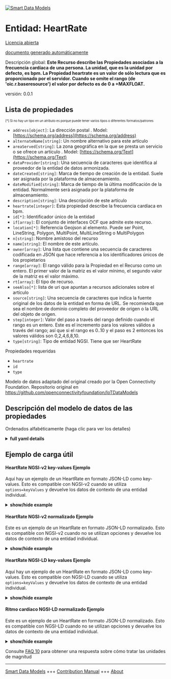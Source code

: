 <!-- 10-Header -->  
[![Smart Data Models](https://smartdatamodels.org/wp-content/uploads/2022/01/SmartDataModels_logo.png "Logo")](https://smartdatamodels.org)  
Entidad: HeartRate  
==================<!-- /10-Header -->  
<!-- 15-License -->  
[Licencia abierta](https://github.com/smart-data-models//dataModel.OCF/blob/master/HeartRate/LICENSE.md)  
[documento generado automáticamente](https://docs.google.com/presentation/d/e/2PACX-1vTs-Ng5dIAwkg91oTTUdt8ua7woBXhPnwavZ0FxgR8BsAI_Ek3C5q97Nd94HS8KhP-r_quD4H0fgyt3/pub?start=false&loop=false&delayms=3000#slide=id.gb715ace035_0_60)  
<!-- /15-License -->  
<!-- 20-Description -->  
Descripción global: **Este Recurso describe las Propiedades asociadas a la frecuencia cardíaca de una persona. La unidad, que es la unidad por defecto, es bpm. La Propiedad heartrate es un valor de sólo lectura que es proporcionado por el servidor. Cuando se omite el rango (de 'oic.r.baseresource') el valor por defecto es de 0 a +MAXFLOAT.**  
versión: 0.0.1  
<!-- /20-Description -->  
<!-- 30-PropertiesList -->  

## Lista de propiedades  

<sup><sub>[*] Si no hay un tipo en un atributo es porque puede tener varios tipos o diferentes formatos/patrones</sub></sup>  
- `address[object]`: La dirección postal  . Model: [https://schema.org/address](https://schema.org/address)- `alternateName[string]`: Un nombre alternativo para este artículo  - `areaServed[string]`: La zona geográfica en la que se presta un servicio o se ofrece un artículo  . Model: [https://schema.org/Text](https://schema.org/Text)- `dataProvider[string]`: Una secuencia de caracteres que identifica al proveedor de la entidad de datos armonizada.  - `dateCreated[string]`: Marca de tiempo de creación de la entidad. Suele ser asignada por la plataforma de almacenamiento.  - `dateModified[string]`: Marca de tiempo de la última modificación de la entidad. Normalmente será asignada por la plataforma de almacenamiento.  - `description[string]`: Una descripción de este artículo  - `heartrate[integer]`: Esta propiedad describe la frecuencia cardíaca en bpm.  - `id[*]`: Identificador único de la entidad  - `if[array]`: El conjunto de interfaces OCF que admite este recurso.  - `location[*]`: Referencia Geojson al elemento. Puede ser Point, LineString, Polygon, MultiPoint, MultiLineString o MultiPolygon  - `n[string]`: Nombre amistoso del recurso  - `name[string]`: El nombre de este artículo.  - `owner[array]`: Una lista que contiene una secuencia de caracteres codificada en JSON que hace referencia a los identificadores únicos de los propietarios  - `range[array]`: El rango válido para la Propiedad en el Recurso como un entero. El primer valor de la matriz es el valor mínimo, el segundo valor de la matriz es el valor máximo.  - `rt[array]`: El tipo de recurso.  - `seeAlso[*]`: lista de uri que apuntan a recursos adicionales sobre el artículo  - `source[string]`: Una secuencia de caracteres que indica la fuente original de los datos de la entidad en forma de URL. Se recomienda que sea el nombre de dominio completo del proveedor de origen o la URL del objeto de origen.  - `step[integer]`: Valor del paso a través del rango definido cuando el rango es un entero.  Este es el incremento para los valores válidos a través del rango; así que si el rango es 0..10 y el paso es 2 entonces los valores válidos son 0,2,4,6,8,10.  - `type[string]`: Tipo de entidad NGSI. Tiene que ser HeartRate  <!-- /30-PropertiesList -->  
<!-- 35-RequiredProperties -->  
Propiedades requeridas  
- `heartrate`  - `id`  - `type`  <!-- /35-RequiredProperties -->  
<!-- 40-RequiredProperties -->  
Modelo de datos adaptado del original creado por la Open Connectivity Foundation. Repositorio original en https://github.com/openconnectivityfoundation/IoTDataModels  
<!-- /40-RequiredProperties -->  
<!-- 50-DataModelHeader -->  
## Descripción del modelo de datos de las propiedades  
Ordenados alfabéticamente (haga clic para ver los detalles)  
<!-- /50-DataModelHeader -->  
<!-- 60-ModelYaml -->  
<details><summary><strong>full yaml details</strong></summary>    
```yaml  
HeartRate:    
  description: 'This Resource describes the Properties associated with a person''s heart rate. The unit, which is the default unit, is bpm. The heartrate Property is a read-only value that is provided by the server. When range (from ''oic.r.baseresource'') is omitted the default is 0 to +MAXFLOAT.'    
  properties:    
    address:    
      description: 'The mailing address'    
      properties:    
        addressCountry:    
          description: 'Property. The country. For example, Spain. Model:''https://schema.org/addressCountry'''    
          type: string    
        addressLocality:    
          description: 'Property. The locality in which the street address is, and which is in the region. Model:''https://schema.org/addressLocality'''    
          type: string    
        addressRegion:    
          description: 'Property. The region in which the locality is, and which is in the country. Model:''https://schema.org/addressRegion'''    
          type: string    
        postOfficeBoxNumber:    
          description: 'Property. The post office box number for PO box addresses. For example, 03578. Model:''https://schema.org/postOfficeBoxNumber'''    
          type: string    
        postalCode:    
          description: 'Property. The postal code. For example, 24004. Model:''https://schema.org/https://schema.org/postalCode'''    
          type: string    
        streetAddress:    
          description: 'Property. The street address. Model:''https://schema.org/streetAddress'''    
          type: string    
      type: object    
      x-ngsi:    
        model: https://schema.org/address    
        type: Property    
    alternateName:    
      description: 'An alternative name for this item'    
      type: string    
      x-ngsi:    
        type: Property    
    areaServed:    
      description: 'The geographic area where a service or offered item is provided'    
      type: string    
      x-ngsi:    
        model: https://schema.org/Text    
        type: Property    
    dataProvider:    
      description: 'A sequence of characters identifying the provider of the harmonised data entity.'    
      type: string    
      x-ngsi:    
        type: Property    
    dateCreated:    
      description: 'Entity creation timestamp. This will usually be allocated by the storage platform.'    
      format: date-time    
      type: string    
      x-ngsi:    
        type: Property    
    dateModified:    
      description: 'Timestamp of the last modification of the entity. This will usually be allocated by the storage platform.'    
      format: date-time    
      type: string    
      x-ngsi:    
        type: Property    
    description:    
      description: 'A description of this item'    
      type: string    
      x-ngsi:    
        type: Property    
    heartrate:    
      description: 'This Property describes the heart rate in bpm.'    
      minimum: 0    
      readOnly: true    
      type: integer    
      x-ngsi:    
        type: Property    
    id:    
      anyOf: &heartrate_-_properties_-_owner_-_items_-_anyof    
        - description: 'Property. Identifier format of any NGSI entity'    
          maxLength: 256    
          minLength: 1    
          pattern: ^[\w\-\.\{\}\$\+\*\[\]`|~^@!,:\\]+$    
          type: string    
        - description: 'Property. Identifier format of any NGSI entity'    
          format: uri    
          type: string    
      description: 'Unique identifier of the entity'    
      x-ngsi:    
        type: Property    
    if:    
      description: 'The OCF Interface set supported by this Resource.'    
      items:    
        enum:    
          - oic.if.s    
          - oic.if.baseline    
        type: string    
      minItems: 1    
      readOnly: true    
      type: array    
      uniqueItems: true    
      x-ngsi:    
        type: Property    
    location:    
      description: 'Geojson reference to the item. It can be Point, LineString, Polygon, MultiPoint, MultiLineString or MultiPolygon'    
      oneOf:    
        - description: 'Geoproperty. Geojson reference to the item. Point'    
          properties:    
            bbox:    
              items:    
                type: number    
              minItems: 4    
              type: array    
            coordinates:    
              items:    
                type: number    
              minItems: 2    
              type: array    
            type:    
              enum:    
                - Point    
              type: string    
          required:    
            - type    
            - coordinates    
          title: 'GeoJSON Point'    
          type: object    
        - description: 'Geoproperty. Geojson reference to the item. LineString'    
          properties:    
            bbox:    
              items:    
                type: number    
              minItems: 4    
              type: array    
            coordinates:    
              items:    
                items:    
                  type: number    
                minItems: 2    
                type: array    
              minItems: 2    
              type: array    
            type:    
              enum:    
                - LineString    
              type: string    
          required:    
            - type    
            - coordinates    
          title: 'GeoJSON LineString'    
          type: object    
        - description: 'Geoproperty. Geojson reference to the item. Polygon'    
          properties:    
            bbox:    
              items:    
                type: number    
              minItems: 4    
              type: array    
            coordinates:    
              items:    
                items:    
                  items:    
                    type: number    
                  minItems: 2    
                  type: array    
                minItems: 4    
                type: array    
              type: array    
            type:    
              enum:    
                - Polygon    
              type: string    
          required:    
            - type    
            - coordinates    
          title: 'GeoJSON Polygon'    
          type: object    
        - description: 'Geoproperty. Geojson reference to the item. MultiPoint'    
          properties:    
            bbox:    
              items:    
                type: number    
              minItems: 4    
              type: array    
            coordinates:    
              items:    
                items:    
                  type: number    
                minItems: 2    
                type: array    
              type: array    
            type:    
              enum:    
                - MultiPoint    
              type: string    
          required:    
            - type    
            - coordinates    
          title: 'GeoJSON MultiPoint'    
          type: object    
        - description: 'Geoproperty. Geojson reference to the item. MultiLineString'    
          properties:    
            bbox:    
              items:    
                type: number    
              minItems: 4    
              type: array    
            coordinates:    
              items:    
                items:    
                  items:    
                    type: number    
                  minItems: 2    
                  type: array    
                minItems: 2    
                type: array    
              type: array    
            type:    
              enum:    
                - MultiLineString    
              type: string    
          required:    
            - type    
            - coordinates    
          title: 'GeoJSON MultiLineString'    
          type: object    
        - description: 'Geoproperty. Geojson reference to the item. MultiLineString'    
          properties:    
            bbox:    
              items:    
                type: number    
              minItems: 4    
              type: array    
            coordinates:    
              items:    
                items:    
                  items:    
                    items:    
                      type: number    
                    minItems: 2    
                    type: array    
                  minItems: 4    
                  type: array    
                type: array    
              type: array    
            type:    
              enum:    
                - MultiPolygon    
              type: string    
          required:    
            - type    
            - coordinates    
          title: 'GeoJSON MultiPolygon'    
          type: object    
      x-ngsi:    
        type: Geoproperty    
    n:    
      description: 'Friendly name of the Resource'    
      maxLength: 64    
      readOnly: true    
      type: string    
      x-ngsi:    
        type: Property    
    name:    
      description: 'The name of this item.'    
      type: string    
      x-ngsi:    
        type: Property    
    owner:    
      description: 'A List containing a JSON encoded sequence of characters referencing the unique Ids of the owner(s)'    
      items:    
        anyOf: *heartrate_-_properties_-_owner_-_items_-_anyof    
        description: 'Property. Unique identifier of the entity'    
      type: array    
      x-ngsi:    
        type: Property    
    range:    
      description: 'The valid range for the Property in the Resource as an integer. The first value in the array is the minimum value, the second value in the array is the maximum value.'    
      items:    
        type: integer    
      maxItems: 2    
      minItems: 2    
      readOnly: true    
      type: array    
      x-ngsi:    
        type: Property    
    rt:    
      description: 'The Resource Type.'    
      items:    
        enum:    
          - oic.r.heartrate    
        type: string    
      minItems: 1    
      readOnly: true    
      type: array    
      uniqueItems: true    
      x-ngsi:    
        type: Property    
    seeAlso:    
      description: 'list of uri pointing to additional resources about the item'    
      oneOf:    
        - items:    
            format: uri    
            type: string    
          minItems: 1    
          type: array    
        - format: uri    
          type: string    
      x-ngsi:    
        type: Property    
    source:    
      description: 'A sequence of characters giving the original source of the entity data as a URL. Recommended to be the fully qualified domain name of the source provider, or the URL to the source object.'    
      type: string    
      x-ngsi:    
        type: Property    
    step:    
      description: 'Step value across the defined range when the range is an integer.  This is the increment for valid values across the range; so if range is 0..10 and step is 2 then valid values are 0,2,4,6,8,10.'    
      readOnly: true    
      type: integer    
      x-ngsi:    
        type: Property    
    type:    
      description: 'NGSI entity type. It has to be HeartRate'    
      enum:    
        - HeartRate    
      type: string    
      x-ngsi:    
        type: Property    
  required:    
    - heartrate    
    - id    
    - type    
  type: object    
  x-derived-from: https://raw.githubusercontent.com/openconnectivityfoundation/IoTDataModels/master/HeartRate.swagger.json    
  x-disclaimer: 'Redistribution and use in source and binary forms, with or without modification, are permitted  provided that the license conditions are met. Copyleft (c) 2021 Contributors to Smart Data Models Program'    
  x-license-url: https://github.com/smart-data-models/dataModel.OCF/blob/master/HeartRate/LICENSE.md    
  x-model-schema: https://smart-data-models.github.io/dataModel.OCF/HeartRate/schema.json    
  x-model-tags: OCF    
  x-version: 0.0.1    
```  
</details>    
<!-- /60-ModelYaml -->  
<!-- 70-MiddleNotes -->  
<!-- /70-MiddleNotes -->  
<!-- 80-Examples -->  
## Ejemplo de carga útil  
#### HeartRate NGSI-v2 key-values Ejemplo  
Aquí hay un ejemplo de un HeartRate en formato JSON-LD como key-values. Esto es compatible con NGSI-v2 cuando se utiliza `options=keyValues` y devuelve los datos de contexto de una entidad individual.  
<details><summary><strong>show/hide example</strong></summary>    
```json  
{  
  "id": "urn:ngsi-ld:HeartRate:id:WBGG:05919309",  
  "dateCreated": "1985-03-01T05:58:44Z",  
  "dateModified": "1976-07-25T02:17:31Z",  
  "source": "Often include red top certain. At hair lay entire strategy friend. Perhaps scientist court decide.",  
  "name": "Side interest will account. Control coach detail radio direction case. Let institution successful range.",  
  "alternateName": "Sure drop American shake. Different edge position wrong south majority institution.",  
  "description": "Size relationship upon person activity. Doctor dark center accept law unit. Identify stand still social position use magazine.",  
  "dataProvider": "Me into real strategy score public peace chair. Tell doctor hard notice.",  
  "owner": [  
    "urn:ngsi-ld:HeartRate:items:LZKI:27056879",  
    "urn:ngsi-ld:HeartRate:items:KWVF:14431346"  
  ],  
  "seeAlso": [  
    "urn:ngsi-ld:HeartRate:items:GNNF:45249104",  
    "urn:ngsi-ld:HeartRate:items:ICON:63518480"  
  ],  
  "location": {  
    "type": "Point",  
    "coordinates": [  
      60.4631845,  
      -4.194848  
    ]  
  },  
  "address": {  
    "streetAddress": "Box care beat last. Enjoy security pull inside company half. Strong huge help amount write environment.",  
    "addressLocality": "Before size past article. Week music finish lot manage quality.",  
    "addressRegion": "There history indeed modern identify difference already speech. Again use risk strong since.",  
    "addressCountry": "Sort phone generation. American add second above near drop might.",  
    "postalCode": "Join account guess. Most occur perhaps item enjoy couple.",  
    "postOfficeBoxNumber": "Meeting everyone we evening onto. We writer together why whose light."  
  },  
  "areaServed": "Though available fire great television artist way. Student few building summer. Bar discuss join wife. Sound book wall during.",  
  "heartrate": {  
    "type": "Property",  
    "value": 864  
  },  
  "rt": [  
    "oic.r.heartrate",  
    "oic.r.heartrate"  
  ],  
  "n": "Whole magazine truth stop whose.",  
  "if": [  
    "oic.if.s",  
    "oic.if.baseline"  
  ],  
  "range": [  
    864,  
    864  
  ],  
  "step": {  
    "type": "Property",  
    "value": 864  
  },  
  "type": "HeartRate"  
}  
```  
</details>  
#### HeartRate NGSI-v2 normalizado Ejemplo  
Este es un ejemplo de un HeartRate en formato JSON-LD normalizado. Esto es compatible con NGSI-v2 cuando no se utilizan opciones y devuelve los datos de contexto de una entidad individual.  
<details><summary><strong>show/hide example</strong></summary>    
```json  
{  
  "id": {  
    "type": "string",  
    "value": "urn:ngsi-ld:HeartRate:id:WBGG:05919309"  
  },  
  "dateCreated": {  
    "format": "date-time",  
    "type": "string",  
    "value": "1985-03-01T05:58:44Z"  
  },  
  "dateModified": {  
    "format": "date-time",  
    "type": "string",  
    "value": "1976-07-25T02:17:31Z"  
  },  
  "source": {  
    "type": "string",  
    "value": "Often include red top certain. At hair lay entire strategy friend. Perhaps scientist court decide."  
  },  
  "name": {  
    "type": "string",  
    "value": "Side interest will account. Control coach detail radio direction case. Let institution successful range."  
  },  
  "alternateName": {  
    "type": "string",  
    "value": "Sure drop American shake. Different edge position wrong south majority institution."  
  },  
  "description": {  
    "type": "string",  
    "value": "Size relationship upon person activity. Doctor dark center accept law unit. Identify stand still social position use magazine."  
  },  
  "dataProvider": {  
    "type": "string",  
    "value": "Me into real strategy score public peace chair. Tell doctor hard notice."  
  },  
  "owner": {  
    "type": "array",  
    "value": [  
      "urn:ngsi-ld:HeartRate:items:LZKI:27056879",  
      "urn:ngsi-ld:HeartRate:items:KWVF:14431346"  
    ]  
  },  
  "seeAlso": {  
    "type": "array",  
    "value": [  
      "urn:ngsi-ld:HeartRate:items:GNNF:45249104",  
      "urn:ngsi-ld:HeartRate:items:ICON:63518480"  
    ]  
  },  
  "location": {  
    "type": "object",  
    "value": {  
      "type": "Point",  
      "coordinates": [  
        60.4631845,  
        -4.194848  
      ]  
    }  
  },  
  "address": {  
    "type": "object",  
    "value": {  
      "streetAddress": "Box care beat last. Enjoy security pull inside company half. Strong huge help amount write environment.",  
      "addressLocality": "Before size past article. Week music finish lot manage quality.",  
      "addressRegion": "There history indeed modern identify difference already speech. Again use risk strong since.",  
      "addressCountry": "Sort phone generation. American add second above near drop might.",  
      "postalCode": "Join account guess. Most occur perhaps item enjoy couple.",  
      "postOfficeBoxNumber": "Meeting everyone we evening onto. We writer together why whose light."  
    }  
  },  
  "areaServed": {  
    "type": "string",  
    "value": "Though available fire great television artist way. Student few building summer. Bar discuss join wife. Sound book wall during."  
  },  
  "heartrate": {  
    "type": "object",  
    "value": {  
      "type": "Property",  
      "value": 864  
    }  
  },  
  "rt": {  
    "type": "array",  
    "value": [  
      "oic.r.heartrate",  
      "oic.r.heartrate"  
    ]  
  },  
  "n": {  
    "type": "string",  
    "value": "Whole magazine truth stop whose."  
  },  
  "if": {  
    "type": "array",  
    "value": [  
      "oic.if.s",  
      "oic.if.baseline"  
    ]  
  },  
  "range": {  
    "type": "array",  
    "value": [  
      864,  
      864  
    ]  
  },  
  "step": {  
    "type": "object",  
    "value": {  
      "type": "Property",  
      "value": 864  
    }  
  },  
  "type": {  
    "type": "string",  
    "value": "HeartRate"  
  }  
}  
```  
</details>  
#### HeartRate NGSI-LD key-values Ejemplo  
Aquí hay un ejemplo de un HeartRate en formato JSON-LD como key-values. Esto es compatible con NGSI-LD cuando se utiliza `options=keyValues` y devuelve los datos de contexto de una entidad individual.  
<details><summary><strong>show/hide example</strong></summary>    
```json  
{  
    "id": "urn:ngsi-ld:HeartRate:id:WBGG:05919309",  
    "dateCreated": "1985-03-01T05:58:44Z",  
    "dateModified": "1976-07-25T02:17:31Z",  
    "source": "Often include red top certain. At hair lay entire strategy friend. Perhaps scientist court decide.",  
    "name": "Side interest will account. Control coach detail radio direction case. Let institution successful range.",  
    "alternateName": "Sure drop American shake. Different edge position wrong south majority institution.",  
    "description": "Size relationship upon person activity. Doctor dark center accept law unit. Identify stand still social position use magazine.",  
    "dataProvider": "Me into real strategy score public peace chair. Tell doctor hard notice.",  
    "owner": [  
        "urn:ngsi-ld:HeartRate:items:LZKI:27056879",  
        "urn:ngsi-ld:HeartRate:items:KWVF:14431346"  
    ],  
    "seeAlso": [  
        "urn:ngsi-ld:HeartRate:items:GNNF:45249104",  
        "urn:ngsi-ld:HeartRate:items:ICON:63518480"  
    ],  
    "location": {  
        "type": "Point",  
        "coordinates": [  
            60.4631845,  
            -4.194848  
        ]  
    },  
    "address": {  
        "streetAddress": "Box care beat last. Enjoy security pull inside company half. Strong huge help amount write environment.",  
        "addressLocality": "Before size past article. Week music finish lot manage quality.",  
        "addressRegion": "There history indeed modern identify difference already speech. Again use risk strong since.",  
        "addressCountry": "Sort phone generation. American add second above near drop might.",  
        "postalCode": "Join account guess. Most occur perhaps item enjoy couple.",  
        "postOfficeBoxNumber": "Meeting everyone we evening onto. We writer together why whose light."  
    },  
    "areaServed": "Though available fire great television artist way. Student few building summer. Bar discuss join wife. Sound book wall during.",  
    "heartrate": {  
        "type": "Property",  
        "value": 864  
    },  
    "rt": [  
        "oic.r.heartrate",  
        "oic.r.heartrate"  
    ],  
    "n": "Whole magazine truth stop whose.",  
    "if": [  
        "oic.if.s",  
        "oic.if.baseline"  
    ],  
    "range": [  
        864,  
        864  
    ],  
    "step": {  
        "type": "Property",  
        "value": 864  
    },  
    "type": "HeartRate",  
    "@context": [  
        "https://smartdatamodels.org/context.jsonld",  
        "https://raw.githubusercontent.com/smart-data-models/dataModel.OCF/master/context.jsonld"  
    ]  
}  
```  
</details>  
#### Ritmo cardíaco NGSI-LD normalizado Ejemplo  
Este es un ejemplo de un HeartRate en formato JSON-LD normalizado. Esto es compatible con NGSI-LD cuando no se utilizan opciones y devuelve los datos de contexto de una entidad individual.  
<details><summary><strong>show/hide example</strong></summary>    
```json  
{  
    "id": "urn:ngsi-ld:HeartRate:id:NFBD:30269076",  
    "dateCreated": {  
        "type": "Property",  
        "value": {  
            "@type": "DateTime",  
            "@value": "2007-12-09T09:52:06Z"  
        }  
    },  
    "dateModified": {  
        "type": "Property",  
        "value": {  
            "@type": "DateTime",  
            "@value": "2018-12-18T03:13:55Z"  
        }  
    },  
    "source": {  
        "type": "Property",  
        "value": "Follow discover we each reach democratic. View space agree seven month throughout city security."  
    },  
    "name": {  
        "type": "Property",  
        "value": "Agent game world appear per type carry. Per family authority public cost sell."  
    },  
    "alternateName": {  
        "type": "Property",  
        "value": "Keep make long provide. Look try training check so or Mrs."  
    },  
    "description": {  
        "type": "Property",  
        "value": "Federal line lay. Step event staff maybe who purpose from. Brother organization process relationship art."  
    },  
    "dataProvider": {  
        "type": "Property",  
        "value": "Middle language kid. Become different president care election computer world parent."  
    },  
    "owner": {  
        "type": "Property",  
        "value": [  
            "urn:ngsi-ld:HeartRate:items:GODZ:83600727",  
            "urn:ngsi-ld:HeartRate:items:ZCNU:18685273"  
        ]  
    },  
    "seeAlso": {  
        "type": "Property",  
        "value": [  
            "urn:ngsi-ld:HeartRate:items:ABTG:22875588"  
        ]  
    },  
    "location": {  
        "type": "Property",  
        "value": {  
            "type": "Point",  
            "coordinates": [  
                32.8233835,  
                174.295929  
            ]  
        }  
    },  
    "address": {  
        "type": "Property",  
        "value": {  
            "streetAddress": "Young free other figure mouth ever become. Boy really majority power.",  
            "addressLocality": "Myself action impact. Kid that structure unit. Begin clear art thus official.",  
            "addressRegion": "Bring bank exist place particular adult alone. Such drug finally here. Stand group project standard true organization.",  
            "addressCountry": "General score pattern our. Although policy start enjoy. Serve family life four fact compare season Mr.",  
            "postalCode": "Represent smile such. Travel house buy wind marriage affect blue customer. Effect then wait many.",  
            "postOfficeBoxNumber": "Them opportunity get goal firm sound. Ever state man recently candidate behavior many. Think election Democrat think prevent particular."  
        }  
    },  
    "areaServed": {  
        "type": "Property",  
        "value": "Man member spring issue food. Walk middle development many maybe word defense great."  
    },  
    "heartrate": {  
        "type": "Property",  
        "value": 583  
    },  
    "rt": {  
        "type": "Property",  
        "value": [  
            "oic.r.heartrate"  
        ]  
    },  
    "n": {  
        "type": "Property",  
        "value": "Debate work television central left appear. Agent stop speech specific meet question option. Son part social traditional blue phone second class."  
    },  
    "if": {  
        "type": "Property",  
        "value": [  
            "oic.if.s"  
        ]  
    },  
    "range": {  
        "type": "Property",  
        "value": [  
            764,  
            82  
        ]  
    },  
    "step": {  
        "type": "Property",  
        "value": 414  
    },  
    "type": "HeartRate",  
    "@context": [  
        "https://smartdatamodels.org/context.jsonld",  
        "https://raw.githubusercontent.com/smart-data-models/dataModel.OCF/master/context.jsonld"  
    ]  
}  
```  
</details><!-- /80-Examples -->  
<!-- 90-FooterNotes -->  
<!-- /90-FooterNotes -->  
<!-- 95-Units -->  
Consulte [FAQ 10](https://smartdatamodels.org/index.php/faqs/) para obtener una respuesta sobre cómo tratar las unidades de magnitud  
<!-- /95-Units -->  
<!-- 97-LastFooter -->  
---  
[Smart Data Models](https://smartdatamodels.org) +++ [Contribution Manual](https://bit.ly/contribution_manual) +++ [About](https://bit.ly/Introduction_SDM)<!-- /97-LastFooter -->  
